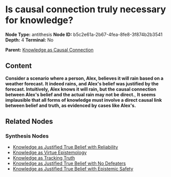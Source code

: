 # Is causal connection truly necessary for knowledge?

**Node Type:** antithesis
**Node ID:** b5c2e61a-2b67-4fea-8fe8-3f874b2b3541
**Depth:** 4
**Terminal:** No

**Parent:** [Knowledge as Causal Connection](knowledge-as-causal-connection-synthesis-95a7cb5d-d335-445e-8fdc-5030b6ce7c51.md)

## Content

**Consider a scenario where a person, Alex, believes it will rain based on a weather forecast. It indeed rains, and Alex's belief was justified by the forecast. Intuitively, Alex knows it will rain, but the causal connection between Alex's belief and the actual rain may not be direct.**, **It seems implausible that all forms of knowledge must involve a direct causal link between belief and truth, as evidenced by cases like Alex's.**

## Related Nodes

### Synthesis Nodes

- [Knowledge as Justified True Belief with Reliability](knowledge-as-justified-true-belief-with-reliability-synthesis-f2759624-7504-4d9d-b529-ff092badb76a.md)
- [Knowledge as Virtue Epistemology](knowledge-as-virtue-epistemology-synthesis-f62f517f-89ca-419f-be6a-34fe6e78b666.md)
- [Knowledge as Tracking Truth](knowledge-as-tracking-truth-synthesis-1d05321b-6d19-4542-9b91-064d929cab39.md)
- [Knowledge as Justified True Belief with No Defeaters](knowledge-as-justified-true-belief-with-no-defeaters-synthesis-cc91c0bc-4efc-4e99-b22d-0eebd0f010dd.md)
- [Knowledge as Justified True Belief with Epistemic Safety](knowledge-as-justified-true-belief-with-epistemic-safety-synthesis-0b991f18-a422-4ccd-91de-ff266f55b01d.md)
